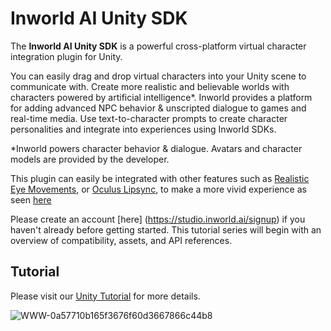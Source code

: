 # Inworld AI Unity SDK

The **Inworld AI Unity SDK** is a powerful cross-platform virtual character integration plugin for Unity.

You can easily drag and drop virtual characters into your Unity scene to communicate with. Create more realistic and believable worlds with characters powered by artificial intelligence*. Inworld provides a platform for adding advanced NPC behavior & unscripted dialogue to games and real-time media. Use text-to-character prompts to create character personalities and integrate into experiences using Inworld SDKs.

*Inworld powers character behavior & dialogue. Avatars and character models are provided by the developer.

This plugin can easily be integrated with other features such as [Realistic Eye Movements](https://assetstore.unity.com/packages/tools/animation/realistic-eye-movements-29168), or [Oculus Lipsync](https://developer.oculus.com/downloads/package/oculus-lipsync-unity/), to make a more vivid experience as seen [here](https://youtu.be/rac60WK0NUQ)

Please create an account [here] (https://studio.inworld.ai/signup) if you haven't already before getting started.
This tutorial series will begin with an overview of compatibility, assets, and API references.

## Tutorial

Please visit our [Unity Tutorial](https://docs.inworld.ai/docs/tutorial-integrations/Unity/) for more details.

![WWW-0a57710b165f3676f60d3667866c44b8](https://user-images.githubusercontent.com/123405577/219526213-97716f93-3b24-41c6-9890-2ea42c22faf2.gif)
